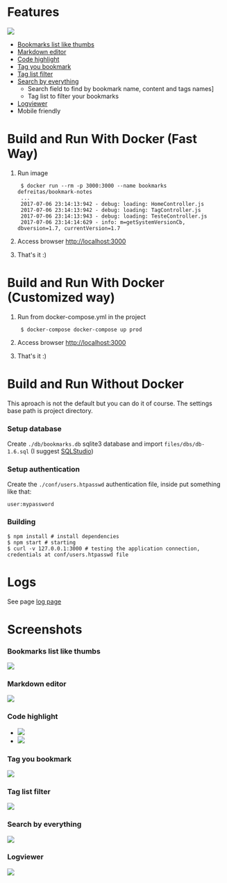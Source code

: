 # Features
![](https://raw.githubusercontent.com/mageddo/bookmark-notes/master/files/screenshots/001-bookmarks-list-thumb.jpg)

* [Bookmarks list like thumbs](#001)
* [Markdown editor](#002)
* [Code highlight](#003)
* [Tag you bookmark](#005)
* [Tag list filter](#006)
* [Search by everything](#007)
	* Search field to find by bookmark name, content and tags names]
	* Tag list to filter your bookmarks
* [Logviewer](#008)
* Mobile friendly


# Build and Run With Docker (Fast Way)

1. Run image

        $ docker run --rm -p 3000:3000 --name bookmarks defreitas/bookmark-notes
        ...
        2017-07-06 23:14:13:942 - debug: loading: HomeController.js
        2017-07-06 23:14:13:942 - debug: loading: TagController.js
        2017-07-06 23:14:13:943 - debug: loading: TesteController.js
        2017-07-06 23:14:14:629 - info: m=getSystemVersionCb, dbversion=1.7, currentVersion=1.7

2. Access browser [http://localhost:3000](http://localhost:3000)
3. That's it :)
	


# Build and Run With Docker (Customized way)

1. Run from docker-compose.yml in the project

		$ docker-compose docker-compose up prod

2. Access browser [http://localhost:3000](http://localhost:3000)
3. That's it :)



# Build and Run Without Docker

This aproach is not the default but you can do it of course. The settings base path is project directory.

### Setup database

Create `./db/bookmarks.db` sqlite3 database and import `files/dbs/db-1.6.sql` (I suggest [SQLStudio](http://sqlitestudio.pl/?act=download))


### Setup authentication 
Create the `./conf/users.htpasswd` authentication file, inside put something like that:

	user:mypassword

### Building 

	$ npm install # install dependencies
	$ npm start # starting 
	$ curl -v 127.0.0.1:3000 # testing the application connection, credentials at conf/users.htpasswd file


# Logs

See page [log page](http://127.0.0.1:3000/logviewer/#)

# Screenshots
### <div id="001">Bookmarks list like thumbs</div>

![](https://raw.githubusercontent.com/mageddo/bookmark-notes/master/files/screenshots/001-bookmarks-list-thumb.jpg)

### <div id="002">Markdown editor</div>

![](https://raw.githubusercontent.com/mageddo/bookmark-notes/master/files/screenshots/002-markdown-editor.jpg)

### <div id="003">Code highlight</div>

* ![](https://raw.githubusercontent.com/mageddo/bookmark-notes/master/files/screenshots/003-code-highlight.jpg)
* ![](https://raw.githubusercontent.com/mageddo/bookmark-notes/master/files/screenshots/004-code-highlight.jpg)

### <div id="005">Tag you bookmark</div>

![](https://raw.githubusercontent.com/mageddo/bookmark-notes/master/files/screenshots/005-bookmark-tag.jpg)

### <div id="006">Tag list filter</div>

![](https://raw.githubusercontent.com/mageddo/bookmark-notes/master/files/screenshots/006-tag-list-filter.jpg)

### <div id="007">Search by everything</div>

![](https://raw.githubusercontent.com/mageddo/bookmark-notes/master/files/screenshots/007-search.jpg)

### <div id="008">Logviewer</div>

![](https://raw.githubusercontent.com/mageddo/bookmark-notes/master/files/screenshots/008-logviewer.jpg)
